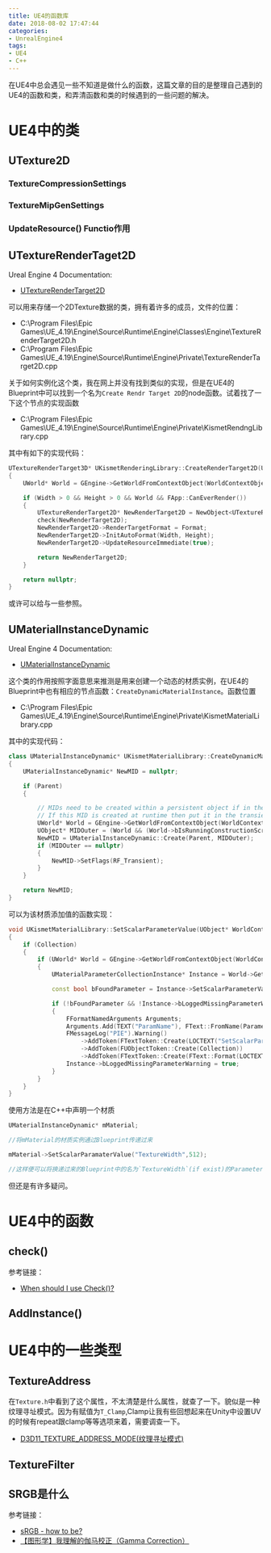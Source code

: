 ```yaml
---
title: UE4的函数库
date: 2018-08-02 17:47:44
categories:
- UnrealEngine4
tags:
- UE4
- C++
---
```

在UE4中总会遇见一些不知道是做什么的函数，这篇文章的目的是整理自己遇到的UE4的函数和类，和弄清函数和类的时候遇到的一些问题的解决。

<!--more-->

# UE4中的类

## UTexture2D

### TextureCompressionSettings

### TextureMipGenSettings

### UpdateResource() Functio作用

## UTextureRenderTaget2D
Ureal Engine 4 Documentation:
- [UTextureRenderTarget2D](http://api.unrealengine.com/INT/API/Runtime/Engine/Engine/UTextureRenderTarget2D/index.html)

可以用来存储一个2DTexture数据的类，拥有着许多的成员，文件的位置：
- C:\Program Files\Epic Games\UE_4.19\Engine\Source\Runtime\Engine\Classes\Engine\TextureRenderTarget2D.h
- C:\Program Files\Epic Games\UE_4.19\Engine\Source\Runtime\Engine\Private\TextureRenderTarget2D.cpp

关于如何实例化这个类，我在网上并没有找到类似的实现，但是在UE4的Blueprint中可以找到一个名为`Create Rendr Target 2D`的node函数。试着找了一下这个节点的实现函数
- C:\Program Files\Epic Games\UE_4.19\Engine\Source\Runtime\Engine\Private\KismetRendngLibrary.cpp

其中有如下的实现代码：
```C++
UTextureRenderTarget3D* UKismetRenderingLibrary::CreateRenderTarget2D(UObject* WorldContextObject, int32 Width, int32 Height, ETextureRenderTargetFormat Format)
{
    UWorld* World = GEngine->GetWorldFromContextObject(WorldContextObject, EGetWorldErrorMode::LogAndReturnNull);

    if (Width > 0 && Height > 0 && World && FApp::CanEverRender())
    {
        UTextureRenderTarget2D* NewRenderTarget2D = NewObject<UTextureRenderTarget2D>(WorldContextObject);
        check(NewRenderTarget2D);
        NewRenderTarget2D->RenderTargetFormat = Format;
        NewRenderTarget2D->InitAutoFormat(Width, Height); 
        NewRenderTarget2D->UpdateResourceImmediate(true);

        return NewRenderTarget2D; 
    }

    return nullptr;
}
```
或许可以给与一些参照。

## UMaterialInstanceDynamic
Ureal Engine 4 Documentation:
- [UMaterialInstanceDynamic](https://api.unrealengine.com/INT/API/Runtime/Engine/Materials/UMaterialInstanceDynamic/index.html)

这个类的作用按照字面意思来推测是用来创建一个动态的材质实例，在UE4的Blueprint中也有相应的节点函数：`CreateDynamicMaterialInstance`。函数位置
- C:\Program Files\Epic Games\UE_4.19\Engine\Source\Runtime\Engine\Private\KismetMaterialLibrary.cpp

其中的实现代码：
```C++
class UMaterialInstanceDynamic* UKismetMaterialLibrary::CreateDynamicMaterialInstance(UObject* WorldContextObject, class UMaterialInterface* Parent)
{
    UMaterialInstanceDynamic* NewMID = nullptr;

    if (Parent)
    {

        // MIDs need to be created within a persistent object if in the construction script (or blutility) or else they will not be saved.
        // If this MID is created at runtime then put it in the transient package
        UWorld* World = GEngine->GetWorldFromContextObject(WorldContextObject, EGetWorldErrorMode::ReturnNull);
        UObject* MIDOuter = (World && (World->bIsRunningConstructionScript  || !World->IsGameWorld()) ? WorldContextObject : nullptr);
        NewMID = UMaterialInstanceDynamic::Create(Parent, MIDOuter);
        if (MIDOuter == nullptr)
        {
            NewMID->SetFlags(RF_Transient);
        }
    }

    return NewMID;
}
```


可以为该材质添加值的函数实现：
```C++
void UKismetMaterialLibrary::SetScalarParameterValue(UObject* WorldContextObject, UMaterialParameterCollection* Collection, FName ParameterName, float ParameterValue)
{
    if (Collection)
    {
        if (UWorld* World = GEngine->GetWorldFromContextObject(WorldContextObject, EGetWorldErrorMode::LogAndReturnNull))
        {
            UMaterialParameterCollectionInstance* Instance = World->GetParameterCollectionInstance(Collection);

            const bool bFoundParameter = Instance->SetScalarParameterValue(ParameterName, ParameterValue);

            if (!bFoundParameter && !Instance->bLoggedMissingParameterWarning)
            {
                FFormatNamedArguments Arguments;
                Arguments.Add(TEXT("ParamName"), FText::FromName(ParameterName));
                FMessageLog("PIE").Warning()
                    ->AddToken(FTextToken::Create(LOCTEXT("SetScalarParamOn", "SetScalarParameterValue called on")))
                    ->AddToken(FUObjectToken::Create(Collection))
                    ->AddToken(FTextToken::Create(FText::Format(LOCTEXT("WithInvalidParam", "with invalid ParameterName '{ParamName}'. This is likely due to a Blueprint error."), Arguments)));
                Instance->bLoggedMissingParameterWarning = true;
            }
        }
    }
}
```

使用方法是在C++中声明一个材质
```C++
UMaterialInstanceDynamic* mMaterial;

//将mMaterial的材质实例通过Blueprint传递过来

mMaterial->SetScalarParamaterValue("TextureWidth",512);

//这样便可以将换递过来的Blueprint中的名为`TextureWidth`(if exist)的Parameter赋值为512了
```

但还是有许多疑问。


# UE4中的函数

## check()

参考链接：
- [When should I use Check()?](https://answers.unrealengine.com/questions/418935/when-should-i-use-check.html?sort=oldest)

## AddInstance()

# UE4中的一些类型

## TextureAddress

在`Texture.h`中看到了这个属性，不太清楚是什么属性，就查了一下。貌似是一种纹理寻址模式。因为有赋值为`T_Clamp`,Clamp让我有些回想起来在Unity中设置UV的时候有repeat跟clamp等等选项来着，需要调查一下。

- [D3D11_TEXTURE_ADDRESS_MODE(纹理寻址模式)](https://blog.csdn.net/gggg_ggg/article/details/40374029)

## TextureFilter

## SRGB是什么
参考链接：
- [sRGB - how to be?](https://forums.unrealengine.com/development-discussion/content-creation/91012-frustration-black-materials-from-my-textures/page2)
- [【图形学】我理解的伽马校正（Gamma Correction）](https://blog.csdn.net/candycat1992/article/details/46228771)
